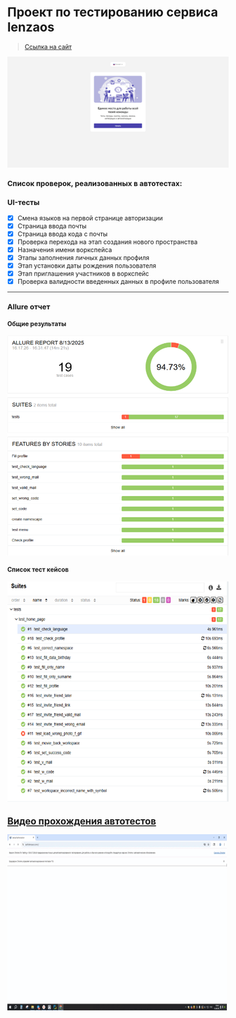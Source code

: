 <h1> Проект по тестированию сервиса lenzaos</h1>

> <a target="_blank" href="https://auth.lenzaos.com/">Ссылка на сайт</a>

![This is an image](pages/lenzaos.png)

<h3> Список проверок, реализованных в автотестах:</h3>

### UI-тесты

- [x] Смена языков на первой странице авторизации
- [x] Страница ввода почты
- [x] Страница ввода кода с почты
- [x] Проверка перехода на этап создания нового пространства
- [x] Назначения имени воркспейса
- [x] Этапы заполнения личных данных профиля
- [x] Этап установки даты рождения пользователя
- [x] Этап приглашения участников в воркспейс
- [x] Проверка валидности введенных данных в профиле пользователя

----

### Allure отчет

#### Общие результаты

<img alt="This is an image" height="500" src="pages/allure1.png" width="1000"/>

#### Список тест кейсов

<img alt="This is an image" height="500" src="pages/allure3.png" width="1000"/>

## [Видео прохождения автотестов](pages/allure.gif)

<img alt="This is an gif" height="400" src="pages/allure.gif" width="500"/>